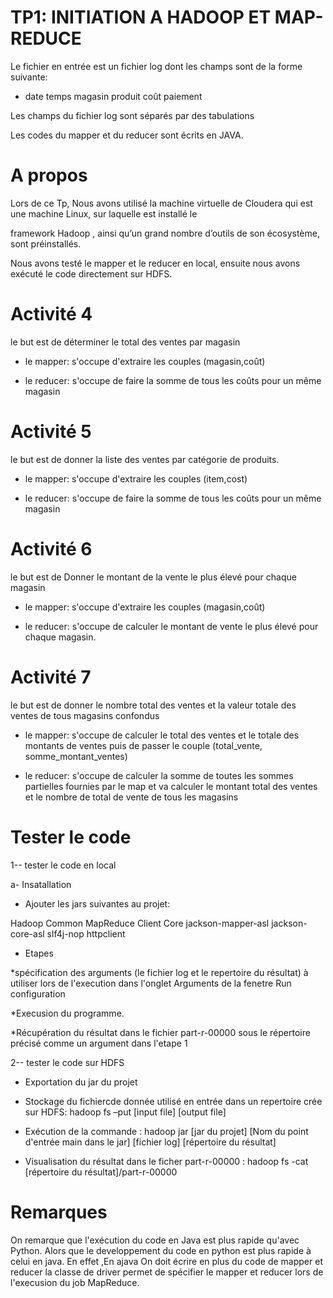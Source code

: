 # TP1: INITIATION A HADOOP ET MAP-REDUCE


Le fichier en entrée est un fichier log dont les champs sont de la forme suivante:

  - date temps magasin produit coût paiement

Les champs du fichier log  sont séparés par des tabulations 

Les codes du mapper et du reducer sont écrits en JAVA.

# A propos

Lors de ce Tp, Nous avons utilisé la machine virtuelle de Cloudera qui est une machine Linux, sur laquelle est installé le

framework Hadoop , ainsi qu’un grand nombre d’outils de son  écosystème, sont préinstallés.

Nous avons testé le mapper et le reducer en local, ensuite nous avons exécuté le code directement sur HDFS.


# Activité 4

le but est de déterminer le total des ventes par magasin

- le mapper: s'occupe d'extraire les couples  (magasin,coût)

- le reducer: s'occupe de faire la somme de tous les coûts pour un même magasin 



# Activité 5

le but est de donner la liste des ventes par catégorie de produits.

- le mapper: s'occupe d'extraire les couples (item,cost)

- le reducer: s'occupe de faire la somme de tous les coûts pour un même magasin

# Activité 6

le but est de Donner le montant de la vente le plus élevé pour chaque magasin

- le mapper: s'occupe d'extraire les couples  (magasin,coût) 

- le reducer: s'occupe de calculer le montant de vente le plus élevé pour chaque magasin.

# Activité 7

le but est de donner  le  nombre  total  des  ventes  et  la  valeur  totale  des  ventes  de  tous  magasins confondus

- le mapper: s'occupe de calculer le  total des ventes et le totale des montants de  ventes puis de passer le couple (total_vente, somme_montant_ventes) 

- le reducer: s'occupe de calculer la somme de toutes les sommes partielles fournies par le map et va calculer le montant total des ventes et  le nombre de total de vente de tous les magasins

# Tester le code

1-- tester le code en local

a- Insatallation

- Ajouter les jars suivantes au projet:

Hadoop Common 
MapReduce Client Core 
jackson-mapper-asl
jackson-core-asl
slf4j-nop
httpclient

- Etapes 

*spécification des arguments (le fichier log et le repertoire du résultat) à utiliser lors de l'execution dans l'onglet Arguments de la fenetre Run configuration 

*Execusion du programme.

*Récupération du résultat dans le fichier part-r-00000 sous le répertoire précisé comme un argument dans l'etape 1

2-- tester le code sur HDFS

- Exportation du jar du projet 

- Stockage du fichiercde donnée  utilisé en entrée dans un repertoire crée sur HDFS: hadoop fs –put [input file] [output file] 

- Exécution de la commande : hadoop jar [jar du projet] [Nom du point d'entrée main dans le jar] [fichier log] [répertoire du résultat]

- Visualisation du résultat dans le ficher part-r-00000 :  hadoop fs -cat [répertoire du résultat]/part-r-00000

# Remarques

On remarque que l'exécution du code en Java est plus rapide qu'avec Python. Alors que le developpement du code en python est plus rapide à celui en java.
En effet ,En ajava On doit écrire en plus du code de mapper et reducer la classe de driver
permet de spécifier le mapper et reducer lors de l'execusion  du job MapReduce.




